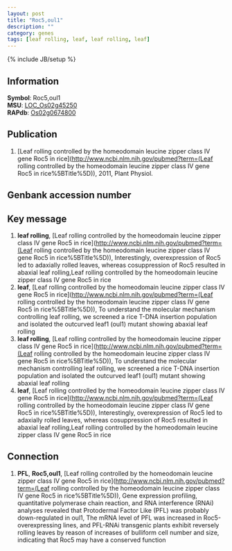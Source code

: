 ```yaml
---
layout: post
title: "Roc5,oul1"
description: ""
category: genes
tags: [leaf rolling, leaf, leaf rolling, leaf]
---
```

{% include JB/setup %}

## Information
__Symbol__: Roc5,oul1  
__MSU__: [LOC_Os02g45250](http://rice.plantbiology.msu.edu/cgi-bin/ORF_infopage.cgi?orf=LOC_Os02g45250)  
__RAPdb__: [Os02g0674800](http://rapdb.dna.affrc.go.jp/viewer/gbrowse_details/irgsp1?name=Os02g0674800)  

## Publication
1. [Leaf rolling controlled by the homeodomain leucine zipper class IV gene Roc5 in rice](http://www.ncbi.nlm.nih.gov/pubmed?term=(Leaf rolling controlled by the homeodomain leucine zipper class IV gene Roc5 in rice%5BTitle%5D)), 2011, Plant Physiol.

## Genbank accession number

## Key message
1. __leaf rolling__, [Leaf rolling controlled by the homeodomain leucine zipper class IV gene Roc5 in rice](http://www.ncbi.nlm.nih.gov/pubmed?term=(Leaf rolling controlled by the homeodomain leucine zipper class IV gene Roc5 in rice%5BTitle%5D)),  Interestingly, overexpression of Roc5 led to adaxially rolled leaves, whereas cosuppression of Roc5 resulted in abaxial leaf rolling,Leaf rolling controlled by the homeodomain leucine zipper class IV gene Roc5 in rice
2. __leaf__, [Leaf rolling controlled by the homeodomain leucine zipper class IV gene Roc5 in rice](http://www.ncbi.nlm.nih.gov/pubmed?term=(Leaf rolling controlled by the homeodomain leucine zipper class IV gene Roc5 in rice%5BTitle%5D)),  To understand the molecular mechanism controlling leaf rolling, we screened a rice T-DNA insertion population and isolated the outcurved leaf1 (oul1) mutant showing abaxial leaf rolling
3. __leaf rolling__, [Leaf rolling controlled by the homeodomain leucine zipper class IV gene Roc5 in rice](http://www.ncbi.nlm.nih.gov/pubmed?term=(Leaf rolling controlled by the homeodomain leucine zipper class IV gene Roc5 in rice%5BTitle%5D)),  To understand the molecular mechanism controlling leaf rolling, we screened a rice T-DNA insertion population and isolated the outcurved leaf1 (oul1) mutant showing abaxial leaf rolling
4. __leaf__, [Leaf rolling controlled by the homeodomain leucine zipper class IV gene Roc5 in rice](http://www.ncbi.nlm.nih.gov/pubmed?term=(Leaf rolling controlled by the homeodomain leucine zipper class IV gene Roc5 in rice%5BTitle%5D)),  Interestingly, overexpression of Roc5 led to adaxially rolled leaves, whereas cosuppression of Roc5 resulted in abaxial leaf rolling,Leaf rolling controlled by the homeodomain leucine zipper class IV gene Roc5 in rice

## Connection
1. __PFL__, __Roc5,oul1__, [Leaf rolling controlled by the homeodomain leucine zipper class IV gene Roc5 in rice](http://www.ncbi.nlm.nih.gov/pubmed?term=(Leaf rolling controlled by the homeodomain leucine zipper class IV gene Roc5 in rice%5BTitle%5D)),  Gene expression profiling, quantitative polymerase chain reaction, and RNA interference (RNAi) analyses revealed that Protodermal Factor Like (PFL) was probably down-regulated in oul1, The mRNA level of PFL was increased in Roc5-overexpressing lines, and PFL-RNAi transgenic plants exhibit reversely rolling leaves by reason of increases of bulliform cell number and size, indicating that Roc5 may have a conserved function


